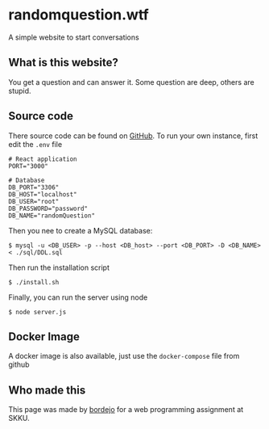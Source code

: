 # randomquestion.wtf
A simple website to start conversations

## What is this website?
You get a question and can answer it. Some question are deep, others are stupid.

## Source code
There source code can be found on [GitHub](https://github.com/boredjo/randomquestion.wtf/). To run your own instance, first edit the `.env` file
```
# React application
PORT="3000"

# Database
DB_PORT="3306"
DB_HOST="localhost"
DB_USER="root"
DB_PASSWORD="password"
DB_NAME="randomQuestion"
```

Then you nee to create a MySQL database:
```
$ mysql -u <DB_USER> -p --host <DB_host> --port <DB_PORT> -D <DB_NAME> < ./sql/DDL.sql
```

Then run the installation script
```
$ ./install.sh
```

Finally, you can run the server using node
```
$ node server.js
```
## Docker Image
A docker image is also available, just use the `docker-compose` file from github

## Who made this
This page was made by [bordejo](https://github.com/boredjo/) for a web programming assignment at SKKU.